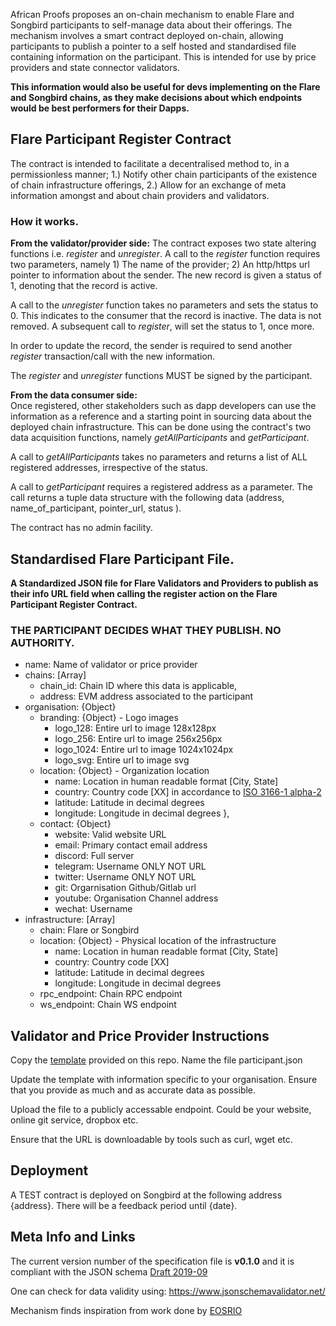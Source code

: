 African Proofs proposes an on-chain mechanism to enable Flare and Songbird participants to self-manage data about their offerings. The mechanism involves a smart contract deployed on-chain, allowing participants to publish a pointer to a self hosted and standardised file containing information on the participant. This is intended for use by price providers and state connector validators.

**This information would also be useful for devs implementing on the Flare and Songbird chains, as they make decisions about which endpoints would be best performers for their Dapps.**

## Flare Participant Register Contract
The contract is intended to facilitate a decentralised method to, in a permissionless manner; 1.) Notify other chain participants of the existence of chain infrastructure offerings, 2.) Allow for an exchange of meta information amongst and about chain providers and validators.

### How it works.

**From the validator/provider side:**
The contract exposes two state altering functions i.e. *register* and *unregister*. 
A call to the *register* function requires two parameters, namely 1) The name of the provider; 2) An http/https url pointer to information about the sender. The new record is given a status of 1, denoting that the record is active. 

A call to the *unregister* function takes no parameters and sets the status to 0. This indicates to the consumer that the record is inactive. The data is not removed. A subsequent call to *register*, will set the status to 1, once more.

In order to update the record, the sender is required to send another *register* transaction/call with the new information.

The *register* and *unregister* functions MUST be signed by the participant.

**From the data consumer side:**	
Once registered, other stakeholders such as dapp developers can use the information as a reference and a starting point in sourcing data about the deployed chain infrastructure. This can be done using the contract's two data acquisition functions, namely *getAllParticipants* and *getParticipant*.

A call to *getAllParticipants* takes no parameters and returns a list of ALL registered addresses, irrespective of the status.

A call to *getParticipant* requires a registered address as a parameter. The call returns a tuple data structure with the following data (address, name_of_participant, pointer_url, status ).

The contract has no admin facility.


## Standardised Flare Participant File.
**A Standardized JSON file for Flare Validators and Providers to publish as their info URL field when calling the register action on the Flare Participant Register Contract.**

### THE PARTICIPANT DECIDES WHAT THEY PUBLISH. NO AUTHORITY.

- name: Name of validator or price provider
- chains: [Array]
    - chain_id: Chain ID where this data is applicable,
    - address: EVM address associated to the participant
- organisation: {Object}
  - branding: {Object} - Logo images
      - logo_128: Entire url to image 128x128px
      - logo_256: Entire url to image 256x256px 
      - logo_1024: Entire url to image 1024x1024px
      - logo_svg: Entire url to image svg
   - location: {Object} - Organization location
      - name: Location in human readable format [City, State]
      - country: Country code [XX] in accordance to [ISO 3166-1 alpha-2](https://en.wikipedia.org/wiki/ISO_3166-1_alpha-2)
      - latitude: Latitude in decimal degrees
      - longitude: Longitude in decimal degrees
    },
  - contact: {Object} 
    - website: Valid website URL
    - email: Primary contact email address
    - discord: Full server
    - telegram: Username ONLY NOT URL
    - twitter: Username ONLY NOT URL
    - git: Orgarnisation Github/Gitlab url
    - youtube: Organisation Channel address
    - wechat: Username
- infrastructure: [Array]
    - chain: Flare or Songbird
    - location: {Object} - Physical location of the infrastructure
        - name: Location in human readable format [City, State]
        - country: Country code [XX]
        - latitude: Latitude in decimal degrees
        - longitude: Longitude in decimal degrees
    - rpc_endpoint: Chain RPC endpoint
    - ws_endpoint: Chain WS endpoint

## Validator and Price Provider Instructions 
Copy the [template](https://gitlab.com/proofs.africa/flare-participant-register/assets/participant.template.json) provided on this repo. Name the file participant.json

Update the template with information specific to your organisation. Ensure that you provide as much and as accurate data as possible.

Upload the file to a publicly accessable endpoint. Could be your website, online git service, dropbox etc.

Ensure that the URL is downloadable by tools such as curl, wget etc.

## Deployment

A TEST contract is deployed on Songbird at the following address {address}. There will be a feedback period until {date}.

## Meta Info and Links
The current version number of the specification file is **v0.1.0** and it is compliant with the JSON schema [Draft 2019-09](https://json-schema.org/specification-links.html#2019-09-formerly-known-as-draft-8)

One can check for data validity using: https://www.jsonschemavalidator.net/

Mechanism finds inspiration from work done by [EOSRIO](https://eosrio.io/)
